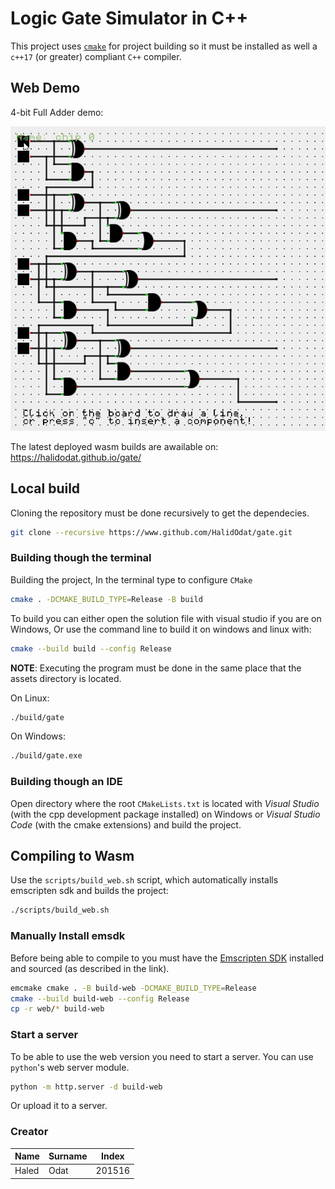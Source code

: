 # Logic Gate Simulator in C++

This project uses [`cmake`](https://cmake.org/download/) for project building
so it must be installed as well a `c++17` (or greater) compliant `C++` compiler.

## Web Demo

4-bit Full Adder demo:

![4-bit full adder demo](./screenshots/4-bit-adder-demo.gif)

The latest deployed wasm builds are awailable on: <https://halidodat.github.io/gate/>

## Local build

Cloning the repository must be done recursively to get the dependecies.

```bash
git clone --recursive https://www.github.com/HalidOdat/gate.git
```

### Building though the terminal

Building the project, In the terminal type to configure `CMake`
```bash
cmake . -DCMAKE_BUILD_TYPE=Release -B build
```

To build you can either open the solution file with visual studio if you are on Windows,
Or use the command line to build it on windows and linux with:
```bash
cmake --build build --config Release
```

**NOTE**: Executing the program must be done in the same place that the assets directory is located.

On Linux:
```bash
./build/gate
```

On Windows:
```bash
./build/gate.exe
```

### Building though an IDE

Open directory where the root `CMakeLists.txt` is located with _Visual Studio_ (with the cpp development package installed) on Windows or _Visual Studio Code_ (with the cmake extensions) and build the project.

## Compiling to Wasm

Use the `scripts/build_web.sh` script, which automatically installs emscripten sdk and builds the project:

```bash
./scripts/build_web.sh
```

### Manually Install emsdk

Before being able to compile to you must have the [Emscripten SDK][emscripten] installed
and sourced (as described in the link).

```bash
emcmake cmake . -B build-web -DCMAKE_BUILD_TYPE=Release
cmake --build build-web --config Release
cp -r web/* build-web
```

### Start a server

To be able to use the web version you need to start a server.
You can use `python`'s web server module.

```bash
python -m http.server -d build-web
```

Or upload it to a server.

[emscripten]: https://emscripten.org/docs/getting_started/downloads.html

### Creator

| Name   | Surname  | Index   |
|--------|----------|---------|
| Haled  | Odat     | 201516  |
